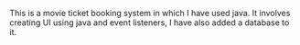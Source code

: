 This is a movie ticket booking system in which I have used java. It involves creating UI using java and event listeners, I have also added a database to it.
